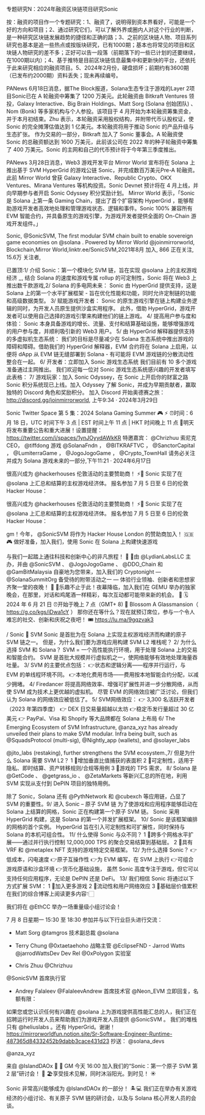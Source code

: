 专题研究N：2024年融资区块链项目研究Sonic


按：融资的项目作一个专题研究：1、融资了，说明得到资本界看好，可能是一个好的方向和项目；2、通过研究它们，可以了解外界或圈内人对这个行业的判断，是一种研究区块链发展趋势的捷径和正确的路；3、之前的区块链人物、项目系列研究也基本是追一些热点或按版块研究，已有1000期；基本也将常见的项目和区块链人物研究的差不多；正好可以告一段落（前期落下的一些已计划的还要继续，在1000期以内）；4、基于推特是目前区块链信息最集中和更新快的平台，还依托于此来研究相应的融资项目。5、2024年2月份，硬盘损坏；前期约有3600期（已发布约2000期）资料丢失；现未再续编号。

PANews 6月18日消息，据The Block报道，Solana生态专注于游戏的Layer 2项目Sonic已在 A 轮融资中筹集了 1200 万美元。此轮融资由 Bitkraft Ventures 领投，Galaxy Interactive、Big Brain Holdings、Matt Sorg (Solana 创始团队) 、Nom (Bonk) 等多家机构与个人参投。该项目于 4 月开始为本轮融资筹集资金，并于本月初结束。Zhu 表示，本轮融资采用股权结构，并附带代币认股权证，使 Sonic 的完全摊薄估值达到 1 亿美元。本轮融资将用于推动 Sonic 的产品升级与生态扩张。
作为交易的一部分，Bitkraft 加入了 Sonic 董事会。A 轮融资使 Sonic 的总融资额达到 1600 万美元，此前该公司在 2022 年的种子轮融资中筹集了 400 万美元。Sonic 的主网和自己的代币预计将于今年第三季度推出。

PANews 3月28日消息，Web3 游戏开发平台 Mirror World 宣布将在 Solana 上推出基于 SVM HyperGrid 的游戏公链 Sonic，并完成数百万美元Pre-A 轮融资。此前 Mirror World 曾获 Galaxy Interactive、Republic Crypto、OKX Ventures、Mirana Ventures 等机构投资。Sonic Devnet 预计将在 4 月上线，并向早期参与者开启 Sonic Odyssey 积分奖励计划。
Mirror World 表示，「Sonic 是 Solana 上第一条 Gaming Chain，提出了首个扩容架构 HyperGrid ，能够帮助游戏开发者高效地处理和管理游戏状态、逻辑和事件。Sonic 100% 兼容所有 EVM 智能合约，并具备原生的游戏引擎，为游戏开发者提供全面的 On-Chain 游戏开发组件。」

Sonic,
@SonicSVM,
The first modular SVM chain built to enable sovereign game economies on 
@solana
. Powered by Mirror World 
@joinmirrorworld,
Blockchain,Mirror World,linktr.ee/SonicSVM,2021年8月 加入,
866 正在关注,
15.6万 关注者,


已置顶:1/
介绍 Sonic：第一个模块化 SVM 链，旨在实现
@solana
上的主权游戏经济
,,,
结合 Solana 的速度和游戏专属 rollup 的可定制性，Sonic 将在 Web3 上推出数千款游戏,2/
Solana 的多电网未来：
Sonic 由 HyperGrid 提供支持，这是 Solana 上的第一个水平扩展框架 - 旨在优化性能和功能，同时允许定制链的功能和高级数据类型。
3/
赋能游戏开发者：
Sonic 的原生游戏引擎在链上构建业务逻辑的同时，为开发人员原生提供沙盒实用程序。
此外，借助 HyperGrid，游戏开发者可以使用自己选择的游戏引擎来构建他们的链上游戏。
4/
提高用户参与度和体验：
Sonic 本身具备游戏的增长、流量、支付和结算基础设施，能够增强游戏的用户参与度，并顺利吸引新的 Web3 用户。
5/
由 HyperGrid 解释器提供支持的多虚拟机生态系统：
我们的目标是尽量减少在 Solana 生态系统中推出游戏的障碍和障碍。借助我们的 HyperGrid 解释器，EVM 合约将在 Solana 上启用，以便将 dApp 从 EVM 链无缝部署到 Solana - 有可能将 EVM 游戏链的分散流动性整合在一起。
6/
开发者：立即加入 Sonic 游戏生态系统
我们目前有 10 多个游戏准备通过主网推出。
我们欢迎每一位对 Sonic 游戏生态系统感兴趣的开发者填写此表格：
7/
游戏玩家：加入 Sonic Odyssey，在 Sonic 上开启你的财富之路
Sonic 积分系统现已上线。加入 Odyssey 了解 Sonic，并成为早期贡献者，赢取独特的 Discord 角色和奖励积分。
加入 Discord 开始奥德赛之旅： http://discord.gg/joinmirrorworld,
上午9:34 · 2024年3月29日

Sonic Twitter Space 第 5 集：2024 Solana Gaming Summer 🎮 ⚡️
⏰时间：6 月 18 日，UTC 时间下午 3 点 | EST 时间上午 11 点 | HKT 时间晚上 11 点
🌟明天将发布重要公告和重大进展！设置提醒： https://twitter.com/i/spaces/1ynJOyydAWkKR
特邀嘉宾：
@Chrizhuu
索尼克 CEO， 
@tiffdong
游戏
@SolanaFndn
 ， 
@BITKRAFTVC
 ， 
@SanctorCapital
 ， 
@LumiterraGame
 ， 
@JogoJogoGame
 ， 
@Crypto_TownHall
请务必关注并成为 Solana 游戏未来的一部分,下午11:21 · 2024年6月17日

很高兴成为
@hackerhouses
伦敦活动的主要赞助商！ ⚡️🚀 Sonic 实现了在
@solana
上汇总和结算的主权游戏经济体。
报名参加 7 月 5 日至 6 日的伦敦 Hacker House：

很高兴成为
@hackerhouses
伦敦活动的主要赞助商！ ⚡️🚀 Sonic 实现了在
@solana
上汇总和结算的主权游戏经济体。
报名参加 7 月 5 日至 6 日的伦敦 Hacker House：

gm！今年， 
@SonicSVM
将作为 Hacker House London 的赞助商加入！ 🇬🇧🎮
做好准备，加入我们，使用 Sonic 在 Solana 上构建快速游戏

与我们一起踏上通往科技和创新中心的非凡旅程！ 🌟 
👥由
@LydianLabsLLC
主办，并由
@SonicSVM
 、 
@JogoJogoGame
 、 
@DDO_Chain
和
@GamBitMalaysia
自豪地为您带来，加入我们的 Cryptonight — 
@SolanaSummitOrg
备受待的附带活动之一 — 体验行业领袖、创新者和思想家齐聚一堂的夜晚！ 🤝
🎉乐趣不止于此！夜幕降临，加入我们在 GEMU 举办的独家晚会，在那里，对话和鸡尾酒一样精彩，每次互动都可能带来新的机会。 🥂 
🗓 2024 年 6 月 21 日
⏰开始于晚上 7 点（GMT+ 8)
📍 Blossom A Glassmansion（ https://g.co/kgs/iDwa1cY ）
那你还在等什么？现在就预订席位，参与一个令人难忘的社交、创新和庆祝之夜吧！ 🎟
https://lu.ma/9gqzvak3

/ Sonic 🤝 SVM
Sonic 是首批为在 Solana 上实现主权游戏经济而构建的原子 SVM 链之一。
但是，为什么我们要为游戏应用构建 SVM L2 堆栈呢？ 
2/ 为什么选择 SVM 和 Solana？
SVM = 一个高性能执行环境，用于处理 Solana 上的交易和智能合约。
SVM 是首批大规模并行虚拟机之一，使网络能够有效地处理海量吞吐量。
3/ SVM 的主要优点包括：
👉状态和逻辑分离——程序并行运行，与 EVM 的单线程环境不同。
👉本地化费用市场——费用按本地智能合约分配，以减少拥堵。
4/ Firedancer 将提高网络效率、增强可扩展性并进一步分散网络，从而使 SVM 成为技术上更优越的虚拟机。
尽管 EVM 的网络效应被广泛讨论，但我们认为 Solana 的网络效应被低估了。
5/ SVM网络效应：
👉 3,300 名活跃开发者（2023 年第四季度）
👉 DEX 日交易量超越以太坊
👉稳定币发行量超过 30 亿美元
👉 PayPal、Visa 和 Shopify 等大品牌都在 Solana 上布局
6/ The Emerging Ecosystem of SVM Infrastructure,
@anza_xyz
 has already unveiled their plans to make SVM modular.
Infra being built, such as 
@SquadsProtocol
 (multi-sig), 
@Nightly_app
 (wallets), and 
@solayer_labs
 
@jito_labs
 (restaking), further strengthens the SVM ecosystem.,7/ 但是为什么 Solana 需要 SVM L2？
1 ⃣增加垂直比值捕获的表面积
2 ⃣可定制性，适用于隐私、即时结算、资产转移规则/合规等用例
3 ⃣游戏的 TPS 需求，
8/ Solana 是
@GetCode
 、 
@getgrass_io
 、 
@ZetaMarkets
等新兴汇总的所在地，利用 SVM 实现从支付到 DePIN 项目的独特用例。

除了 Sonic，Solana 还有
@PythNetwork
和
@cubexch
等应用链，凸显了 SVM 的重要性。9/ 进入 Sonic – 原子 SVM 链
为了使游戏和应用程序能够启动在 Solana 上结算的网格，Sonic 正在构建第一个原子 SVM 链。
Sonic 采用 HyperGrid 构建，这是 Solana 的第一个并发扩展框架。
10/ Sonic 是该框架编排的网格的首个实例。
HyperGrid 旨在引入可定制性和可扩展性，同时保持与 Solana 的本机可组合性。
11/ 什么使得 Sonic 与众不同？
1 ⃣跨多个网格水平扩展——通过并行执行控制 12,000,000 TPS 的聚合交易结算到基础层。
2 ⃣具有 VRF 和
@metaplex
 NFT 支持的游戏特定交易框架。
12/ 为什么选择 Sonic？
👉低成本，闪电速度
👉原子互操作性
👉为 EVM 编写，在 SVM 上执行
👉可组合游戏原语和沙盒环境
👉货币化基础设施，
虽然 Sonic 高度专注于游戏，但它可以支持任何应用程序，无论是 DePIN 还是 DeFi。
13/ 我们相信 Sonic 将通过以下方式扩展 SVM：
1 ⃣加入更多游戏
2 ⃣流动性和用户网络效应
3 ⃣基础层价值累积
在我们的综合博客上阅读更多内容👇🏻

我们将在
@EthCC
举办一场重量级小组讨论会！

7 月 8 日星期一 15:30 至 18:30 参加并与以下行业巨头进行交流：
- Matt Sorg 
@tamgros
技术副总裁
@solana

- Terry Chung 
@0xtaetaehoho
战略主管
@EclipseFND
​- Jarrod Watts 
@jarrodWattsDev
 Dev Rel 
@0xPolygon
实验室
- Chris Zhuu 
@Chrizhuu
 
@SonicSVM
首席执行官
- Andrey Falaleev 
@FalaleevAndrew
首席技术官
@Neon_EVM
立即回复，名额有限：

如果您或您认识任何有兴趣在
@solana
上为游戏提供高性能汇总的人，我们正在招聘运行时开发人员来帮助我们为游戏开发人员提供
@SonicSVM
 。
我们的堆栈只有
@heliuslabs
 。还有 HyperGrid。谢谢！
https://mirrorworldfun.notion.site/Sr-Software-Engineer-Runtime-487365d84332452b9dabb3cace431d23
抄送： 
@solana_devs
 
@anza_xyz

来自
@IslandDAOx
 🌴
🚀 GM 今天 16:00 加入我们的“Sonic：第一个原子 SVM 第 2 层”研讨会！ 🚀
🏖️享受技术见解，同时沐浴阳光。到时见！ ☀️

Sonic 非常高兴能够成为
@IslandDAOx
的一部分！ 🏝️💻
我们正在举办有关游戏经济的小组讨论、有关原子 SVM 链的研讨会，以及与 Solana 核心开发人员的会谈。 